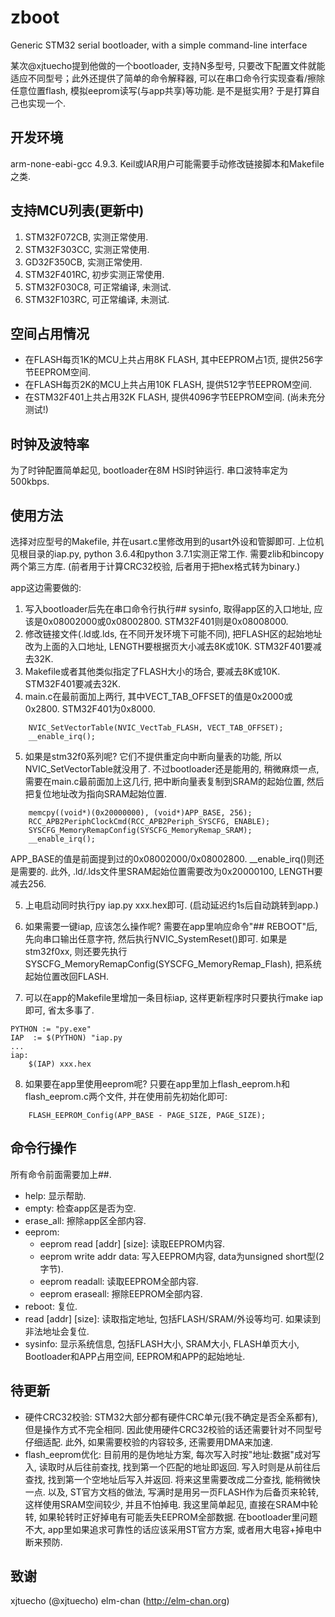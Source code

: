 # zboot
Generic STM32 serial bootloader, with a simple command-line interface

某次@xjtuecho提到他做的一个bootloader, 支持N多型号, 只要改下配置文件就能适应不同型号；此外还提供了简单的命令解释器, 可以在串口命令行实现查看/擦除任意位置flash, 模拟eeprom读写(与app共享)等功能. 是不是挺实用? 于是打算自己也实现一个.

## 开发环境

arm-none-eabi-gcc 4.9.3. Keil或IAR用户可能需要手动修改链接脚本和Makefile之类.

## 支持MCU列表(更新中)

1. STM32F072CB, 实测正常使用.
2. STM32F303CC, 实测正常使用.
3. GD32F350CB, 实测正常使用.
3. STM32F401RC, 初步实测正常使用.
4. STM32F030C8, 可正常编译, 未测试.
5. STM32F103RC, 可正常编译, 未测试.

## 空间占用情况

- 在FLASH每页1K的MCU上共占用8K FLASH, 其中EEPROM占1页, 提供256字节EEPROM空间.
- 在FLASH每页2K的MCU上共占用10K FLASH, 提供512字节EEPROM空间.
- 在STM32F401上共占用32K FLASH, 提供4096字节EEPROM空间. (尚未充分测试!)

## 时钟及波特率

为了时钟配置简单起见, bootloader在8M HSI时钟运行. 串口波特率定为500kbps.

## 使用方法

选择对应型号的Makefile, 并在usart.c里修改用到的usart外设和管脚即可. 
上位机见根目录的iap.py, python 3.6.4和python 3.7.1实测正常工作. 
需要zlib和bincopy两个第三方库. (前者用于计算CRC32校验, 后者用于把hex格式转为binary.)

app这边需要做的:

1. 写入bootloader后先在串口命令行执行## sysinfo, 取得app区的入口地址, 应该是0x08002000或0x08002800. STM32F401则是0x08008000.
2. 修改链接文件(.ld或.lds, 在不同开发环境下可能不同), 把FLASH区的起始地址改为上面的入口地址,  LENGTH要根据页大小减去8K或10K. STM32F401要减去32K.
3. Makefile或者其他类似指定了FLASH大小的场合, 要减去8K或10K. STM32F401要减去32K.
4. main.c在最前面加上两行, 其中VECT_TAB_OFFSET的值是0x2000或0x2800. STM32F401为0x8000.

```
    NVIC_SetVectorTable(NVIC_VectTab_FLASH, VECT_TAB_OFFSET);
    __enable_irq();
```

5. 如果是stm32f0系列呢? 它们不提供重定向中断向量表的功能, 所以NVIC_SetVectorTable就没用了. 
不过bootloader还是能用的, 稍微麻烦一点, 需要在main.c最前面加上这几行, 把中断向量表复制到SRAM的起始位置,  然后把复位地址改为指向SRAM起始位置. 

```
    memcpy((void*)(0x20000000), (void*)APP_BASE, 256);
    RCC_APB2PeriphClockCmd(RCC_APB2Periph_SYSCFG, ENABLE);
    SYSCFG_MemoryRemapConfig(SYSCFG_MemoryRemap_SRAM);
    __enable_irq();
```    

APP_BASE的值是前面提到过的0x08002000/0x08002800. __enable_irq()则还是需要的. 此外, .ld/.lds文件里SRAM起始位置需要改为0x20000100, LENGTH要减去256.

5. 上电启动同时执行py iap.py xxx.hex即可. (启动延迟约1s后自动跳转到app.) 

6. 如果需要一键iap, 应该怎么操作呢? 需要在app里响应命令"## REBOOT"后, 先向串口输出任意字符, 然后执行NVIC_SystemReset()即可. 如果是stm32f0xx, 则还要先执行SYSCFG_MemoryRemapConfig(SYSCFG_MemoryRemap_Flash), 把系统起始位置改回FLASH. 

7. 可以在app的Makefile里增加一条目标iap, 这样更新程序时只要执行make iap即可, 省太多事了.

```
PYTHON := "py.exe"
IAP  := $(PYTHON) "iap.py
...
iap:
	$(IAP) xxx.hex
```

8. 如果要在app里使用eeprom呢? 只要在app里加上flash_eeprom.h和flash_eeprom.c两个文件, 并在使用前先初始化即可:

```
    FLASH_EEPROM_Config(APP_BASE - PAGE_SIZE, PAGE_SIZE);
```
## 命令行操作

所有命令前面需要加上##.

- help: 显示帮助.
- empty: 检查app区是否为空.
- erase_all: 擦除app区全部内容.
- eeprom: 
    - eeprom read [addr] [size]: 读取EEPROM内容.
    - eeprom write addr data: 写入EEPROM内容, data为unsigned short型(2字节).
    - eeprom readall: 读取EEPROM全部内容.
    - eeprom eraseall: 擦除EEPROM全部内容.
- reboot: 复位.
- read [addr] [size]: 读取指定地址, 包括FLASH/SRAM/外设等均可. 如果读到非法地址会复位.
- sysinfo: 显示系统信息, 包括FLASH大小, SRAM大小, FLASH单页大小, Bootloader和APP占用空间, EEPROM和APP的起始地址.

## 待更新

- 硬件CRC32校验: STM32大部分都有硬件CRC单元(我不确定是否全系都有), 但是操作方式不完全相同. 因此使用硬件CRC32校验的话还需要针对不同型号仔细适配. 此外, 如果需要校验的内容较多, 还需要用DMA来加速.
- flash_eeprom优化: 目前用的是伪地址方案, 每次写入时按"地址:数据"成对写入, 读取时从后往前查找, 找到第一个匹配的地址即返回. 写入时则是从前往后查找, 找到第一个空地址后写入并返回. 将来这里需要改成二分查找, 能稍微快一点.
以及, ST官方文档的做法, 写满时是用另一页FLASH作为后备页来轮转, 这样使用SRAM空间较少, 并且不怕掉电. 我这里简单起见, 直接在SRAM中轮转, 如果轮转时正好掉电有可能丢失EEPROM全部数据. 在bootloader里问题不大, app里如果追求可靠性的话应该采用ST官方方案, 或者用大电容+掉电中断来预防.

## 致谢

xjtuecho (@xjtuecho)
elm-chan (http://elm-chan.org)
